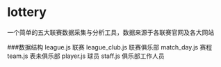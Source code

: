 # lottery
一个简单的五大联赛数据采集与分析工具，数据来源于各联赛官网及各大网站



###数据结构
 league.js 联赛
 league_club.js 联赛俱乐部
 match_day.js 赛程
 team.js 表未俱乐部
 player.js 球员
 staff.js  俱乐部工作人员
 
 
 
 
